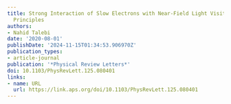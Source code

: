 ```yaml
---
title: Strong Interaction of Slow Electrons with Near-Field Light Visited from First
  Principles
authors:
- Nahid Talebi
date: '2020-08-01'
publishDate: '2024-11-15T01:34:53.906970Z'
publication_types:
- article-journal
publication: '*Physical Review Letters*'
doi: 10.1103/PhysRevLett.125.080401
links:
- name: URL
  url: https://link.aps.org/doi/10.1103/PhysRevLett.125.080401
---
```

